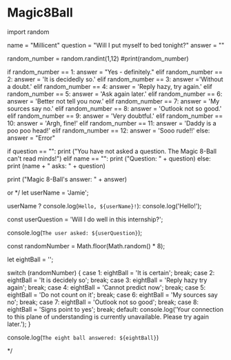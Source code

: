 # Magic8Ball
import random

name = "Millicent"
question = "Will I put myself to bed tonight?"
answer = ""


random_number = random.randint(1,12)
#print(random_number)

if random_number == 1:
  answer = "Yes - definitely."
elif random_number == 2:
  answer = 'It is decidedly so.'
elif random_number == 3:
  answer ='Without a doubt.'
elif random_number == 4:
  answer = 'Reply hazy, try again.'
elif random_number == 5:
  answer = 'Ask again later.'
elif random_number == 6:
  answer = 'Better not tell you now.'
elif random_number == 7:
  answer = 'My sources say no.'
elif random_number == 8:
  answer = 'Outlook not so good.'
elif random_number == 9:
  answer = 'Very doubtful.'
elif random_number == 10:
  answer = 'Argh, fine!'
elif random_number == 11:
  answer = 'Daddy is a poo poo head!'
elif random_number == 12:
  answer = 'Sooo rude!!'
else:
  answer = "Error"

if question == "":
  print ("You have not asked a question. The Magic 8-Ball can't read minds!")
elif name == "":
  print ("Question: " + question)
else:
  print (name + " asks: " + question)


print ("Magic 8-Ball's answer: " + answer)

or
*/
let userName = 'Jamie';

userName ? console.log(`Hello, ${userName}!`): console.log('Hello!');

const userQuestion = 'Will I do well in this internship?';

console.log(`The user asked: ${userQuestion}`);

const randomNumber = Math.floor(Math.random() * 8);

let eightBall = '';

switch (randomNumber) {
  case 1:
    eightBall = 'It is certain';
    break;
  case 2:
    eightBall = 'It is decidely so';
    break;
  case 3:
    eightBall = 'Reply hazy try again';
    break;
  case 4:
    eightBall = 'Cannot predict now';
    break;
  case 5:
    eightBall = 'Do not count on it';
    break;
  case 6:
    eightBall = 'My sources say no';
    break;
  case 7:
    eightBall = 'Outlook not so good';
    break;
  case 8:
    eightBall = 'Signs point to yes';
    break;
  default:
    console.log('Your connection to this plane of understanding is currently unavailable. Please try again later.');
}

console.log(`The eight ball answered: ${eightBall}`)

*/
